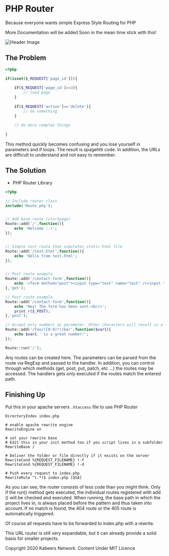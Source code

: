 # PHP Router
Because everyone wants simple Express Style Routing for PHP

More Documentation will be added Soon in the mean time stick with this!

![Header Image](master/HeaderImage.jpg)

## The Problem
```php
<?php

if(isset($_REQUEST['page_id'])){
	
    if($_REQUEST['page_id']==3){
		// load page
	}
 
	if($_REQUEST['action']=='delete'){
		// do something
	}
 
	// do more complex things
	
}

```
This method quickly becomes confusing and you lose yourself in parameters and if loops. The result is spagehtti code. In addition, the URLs are difficult to understand and not easy to remember.


## The Solution
- PHP Router Library

```php
<?php

// Include router class
include('Route.php');


// Add base route (startpage)
Route::add('/',function(){
    echo 'Welcome :-)';
});


// Simple test route that simulates static html file
Route::add('/test.html',function(){
    echo 'Hello from test.html';
});


// Post route example
Route::add('/contact-form',function(){
    echo '<form method="post"><input type="text" name="test" /><input type="submit" value="send" /></form>';
},'get');

// Post route example
Route::add('/contact-form',function(){
    echo 'Hey! The form has been sent:<br/>';
    print_r($_POST);
},'post');

// Accept only numbers as parameter. Other characters will result in a 404 error
Route::add('/foo/([0-9]*)/bar',function($var1){
    echo $var1.' is a great number!';
});

Route::run('/');

```
Any routes can be created here. The parameters can be parsed from the route via RegExp and passed to the handler. In addition, you can control through which methods (get, post, put, patch, etc ...) the routes may be accessed. The handlers gets only executed if the routes match the entered path.


## Finishing Up 
Put this in your apache servers ```.htaccess``` file to use PHP Router

```htaccess
DirectoryIndex index.php

# enable apache rewrite engine
RewriteEngine on

# set your rewrite base
# Edit this in your init method too if you script lives in a subfolder
RewriteBase /

# Deliver the folder or file directly if it exists on the server
RewriteCond %{REQUEST_FILENAME} !-f
RewriteCond %{REQUEST_FILENAME} !-d
 
# Push every request to index.php
RewriteRule ^(.*)$ index.php [QSA]
```
As you can see, the router consists of less code than you might think. Only if the run() method gets executed, the individual routes registered with add () will be checked and executed. When running, the base path in which the project lives in, is always placed before the pattern and thus taken into account. If no match is found, the 404 route or the 405 route is automatically triggered.

Of course all requests have to be forwarded to index.php with a rewrite.

This URL router is still very expandable, but it can already provide a solid basis for smaller projects.

Copyright 2020 Kabeers Network. Content Under MIT Licence
